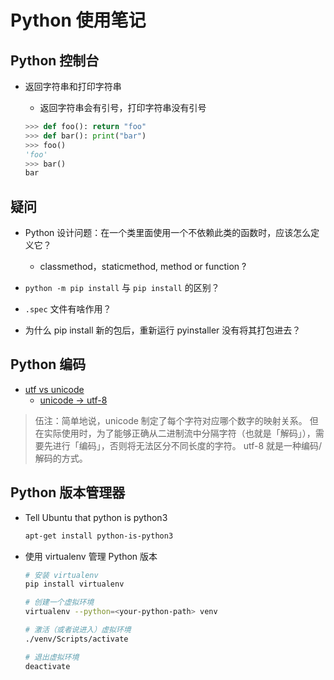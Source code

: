 # Python 使用笔记

## Python 控制台

- 返回字符串和打印字符串
  - 返回字符串会有引号，打印字符串没有引号

  ```python
  >>> def foo(): return "foo"
  >>> def bar(): print("bar")
  >>> foo()
  'foo'
  >>> bar()
  bar
  ```

## 疑问

- Python 设计问题：在一个类里面使用一个不依赖此类的函数时，应该怎么定义它？
  - classmethod，staticmethod, method or function ?

- `python -m pip install` 与  `pip install` 的区别？
- `.spec` 文件有啥作用？
- 为什么 pip install 新的包后，重新运行 pyinstaller 没有将其打包进去？

## Python 编码

- [utf vs unicode][1]
  - [unicode -> utf-8][2]

> 伍注：简单地说，unicode 制定了每个字符对应哪个数字的映射关系。
> 但在实际使用时，为了能够正确从二进制流中分隔字符（也就是「解码」），需要先进行「编码」，否则将无法区分不同长度的字符。
> utf-8 就是一种编码/解码的方式。

## Python 版本管理器

- Tell Ubuntu that python is python3

  ```sh
  apt-get install python-is-python3
  ```

- 使用 virtualenv 管理 Python 版本

  ```sh
  # 安装 virtualenv
  pip install virtualenv

  # 创建一个虚拟环境
  virtualenv --python=<your-python-path> venv

  # 激活（或者说进入）虚拟环境
  ./venv/Scripts/activate

  # 退出虚拟环境
  deactivate
  ```

  [1]: https://stackoverflow.com/a/643810
  [2]: https://stackoverflow.com/a/27939161
